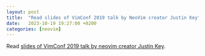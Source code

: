 ```yaml
---
layout: post
title:  "Read slides of VimConf 2019 talk by NeoVim creator Justin Key"
date:   2023-10-19 19:27:00 +0200
categories: [neovim]
---
```

Read [slides of VimConf 2019 talk by neovim creator Justin Key](https://vimconf.org/2019/slides/justin.pdf).


